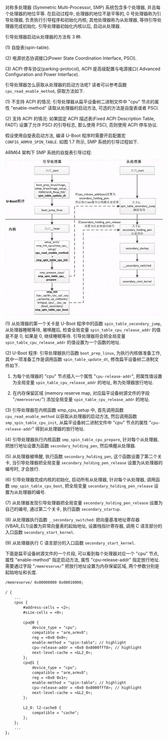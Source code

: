 
对称多处理器 (Symmetric Multi-Processor, SMP) 系统包含多个处理器, 并且每个处理器的地位平等. 在启动过程中, 处理器的地位不是平等的, 0 号处理器称为引导处理器, 负责执行引导程序和初始化内核; 其他处理器称为从处理器, 等待引导处理器完成初始化. 引导处理器初始化内核以后, 启动从处理器.

引导处理器启动从处理器的方法有 3 种.

(1) 自旋表(spin-table).

(2) 电源状态协调接口(Power State Coordination Interface, PSCI).

(3) ACPI 停车协议(parking-protocol), ACPI 是高级配置与电源接口( Advanced Configuration and Power Interface).

引导处理器怎么获取从处理器的启动方法呢? 读者可以参考函数 `cpu_read_enable_method`, 获取方法如下.

(1) 不支持 ACPI 的情况: 引导处理器从扁平设备树二进制文件中 "cpu" 节点的属性 "enable-method" 读取从处理器的启动方法, 可选的方法是自旋表或者 PSCI.

(2) 支持 ACPI 的情况: 如果固定 ACPI 描述表(Fixed ACPI Description Table, FADT) 设置了允许 PSCI 的引导标志, 那么使用 PSCI, 否则使用 ACPI 停车协议.

假设使用自旋表启动方法, 编译 U-Boot 程序时需要开启配置宏 `CONFIG_ARMV8_SPIN_TABLE`. 如图 1.7 所示, SMP 系统的引导过程如下.

ARM64 架构下 SMP 系统的自旋表引导过程:

<div align='center'>
<img src="./images/2025-04-12-18-09-23.png"/>
</div>

(1) 从处理器的第一个关卡是 U-Boot 程序中的函数 `spin_table_secondary_jump`, 从处理器睡眠等待, 被唤醒后, 检查全局变量 `spin_table_cpu_release_addr` 的值是不是 0, 如果是 0, 继续睡眠等待. 引导处理器将会把全局变量 `spin_table_cpu_release_addr` 的值设置为一个函数的地址.

(2) U-Boot 程序: 引导处理器执行函数 `boot_prep_linux`, 为执行内核做准备工作, 其中一项准备工作是调用函数 `spin_table_update_dt`, 修改扁平设备树二进制文件如下.

1) 为每个处理器的 "cpu" 节点插入一个属性 "`cpu-release-addr`", 把属性值设置为全局变量 `spin_table_cpu_release_addr` 的地址, 称为处理器放行地址.

2) 在内存保留区域 (memory reserve map, 对应扁平设备树源文件的字段 "`/memreserve/`") 添加全局变量 `spin_table_cpu_release_addr` 的地址.

(3) 引导处理器在内核函数 smp_cpu_setup 中, 首先调用函数 `cpu_read_enable_method` 以获取从处理器的启动方法, 然后调用函数 `smp_spin_table_cpu_init`, 从扁平设备树二进制文件中 "cpu" 节点的属性 "`cpu-release-addr`" 得到从处理器的放行地址.

(4) 引导处理器执行内核函数 `smp_spin_table_cpu_prepare`, 针对每个从处理器, 把放行地址设置为函数 `secondary_holding_pen`, 然后唤醒从处理器.

(5) 从处理器被唤醒, 执行函数 `secondary_holding_pen`, 这个函数设置了第二个关卡, 当引导处理器把全局变量 `secondary_holding_pen_release` 设置为从处理器的编号时, 才会放行.

(6) 引导处理器完成内核的初始化, 启动所有从处理器, 针对每个从处理器, 调用函数 `smp_spin_table_cpu_boot`, 把全局变量 `secondary_holding_pen_release` 设置为从处理器的编号.

(7) 从处理器发现引导处理器把全局变量 `secondary_holding_pen_release` 设置为自己的编号, 通过第二个关卡, 执行函数 `secondary_startup`.

(8) 从处理器执行函数 `__secondary_switched`: 把向量基准地址寄存器(VBAR_EL1)设置为异常向量表的起始地址, 设置栈指针寄存器, 调用 C 语言部分的入口函数 `secondary_start_kernel`.

(9) 从处理器执行 C 语言部分的入口函数 `secondary_start_kernel`.

下面是扁平设备树源文件的一个片段, 可以看到每个处理器对应一个 "cpu" 节点, 属性 "enable-method" 指定启动方法, 属性 "cpu-release-addr" 指定放行地址. 需要通过字段 "`/memreserve/`" 把放行地址设置为内存保留区域, 两个参数分别是起始地址和长度.

```
/memreserve/ 0x80000000 0x00010000;

/ {
    ...
    cpus {
        #address-cells = <2>;
        #size-cells = <0>;

        cpu@0 {
            device_type = "cpu";
            compatible = "arm,armv8";
            reg = <0x0 0x0>;
            enable-method = "spin-table"; // highlight
            cpu-release-addr = <0x0 0x8000fff8>; // highlight
            next-level-cache = <&L2_0>;
        };
        cpu@1 {
            device_type = "cpu";
            compatible = "arm,armv8";
            reg = <0x0 0x1>;
            enable-method = "spin-table"; // highlight
            cpu-release-addr = <0x0 0x8000fff8>; // highlight
            next-level-cache = <&L2_0>;
        };

        L2_0: l2-cache0 {
            compatible = "cache";
        };
    };
    ...
};
```
